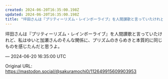 ```yaml
---
created: 2024-06-20T16:35:00.198Z
updated: 2024-06-20T16:35:00.198Z
title: "坪田さんは『プリティーリズム・レインボーライブ』を人間讃歌と言っていたけれど、私[...]"
---
```


<p>坪田さんは『プリティーリズム・レインボーライブ』を人間讃歌と言っていたけれど、私はゆいと加瀬さんのそんな関係に、プリズムのきらめきと本質的に同じものを感じたんだと思うよ。</p>

&mdash; 2024-06-20 16:35:00 UTC

Original URL: https://mastodon.social/@sakuramochi0/112649915609903953
